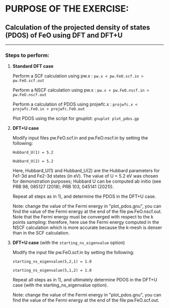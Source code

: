 # PURPOSE OF THE EXERCISE:
## Calculation of the projected density of states (PDOS) of FeO using DFT and DFT+U
------------------------------------------------------------------------------------

### Steps to perform:

1. **Standard DFT case**

   Perform a SCF calculation using pw.x :          `pw.x < pw.FeO.scf.in > pw.FeO.scf.out`

   Perform a NSCF calculation using pw.x :         `pw.x < pw.FeO.nscf.in > pw.FeO.nscf.out`

   Perform a calculation of PDOS using projwfc.x : `projwfc.x < projwfc.FeO.in > projwfc.FeO.out` 

   Plot PDOS using the script for gnuplot:         `gnuplot plot_pdos.gp`

2. **DFT+U case**

   Modify input files pw.FeO.scf.in and pw.FeO.nscf.in by setting the
   following:

   `Hubbard_U(1) = 5.2`

   `Hubbard_U(2) = 5.2`

   Here, Hubbard_U(1) and Hubbard_U(2) are the Hubbard parameters 
   for Fe1-3d and Fe2-3d states (in eV).
   The value of U = 5.2 eV was chosen for demonstration purposes;
   Hubbard U can be computed ab initio (see PRB 98, 085127 (2018); PRB 103, 045141 (2021)).

   Repeat all steps as in 1), and determine the PDOS in the DFT+U case.
   
   Note: change the value of the Fermi energy in "plot_pdos.gnu",
   you can find the value of the Fermi energy at the end of the file pw.FeO.nscf.out.
   Note that the Fermi energy must be converged with respect to the k points sampling:
   therefore, here use the Fermi energy computed in the NSCF calculation which
   is more accurate because the k-mesh is denser than in the SCF calculation. 

3. **DFT+U case** (with the `starting_ns_eigenvalue` option)

   Modify the input file pw.FeO.scf.in by setting the following:

   `starting_ns_eigenvalue(5,2,1) = 1.0`
 
   `starting_ns_eigenvalue(5,1,2) = 1.0`

   Repeat all steps as in 1), and ultimately determine PDOS in the DFT+U case 
   (with the starting_ns_eigenvalue option).

   Note: change the value of the Fermi energy in "plot_pdos.gnu",
   you can find the value of the Fermi energy at the end of the file pw.FeO.scf.out.
